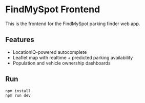 # FindMySpot Frontend

This is the frontend for the FindMySpot parking finder web app.

## Features
- LocationIQ-powered autocomplete
- Leaflet map with realtime + predicted parking availability
- Population and vehicle ownership dashboards

## Run
```bash
npm install
npm run dev
